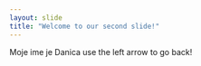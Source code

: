 ```yaml
---
layout: slide
title: "Welcome to our second slide!"
---
```

Moje ime je Danica
use the left arrow to go back!
